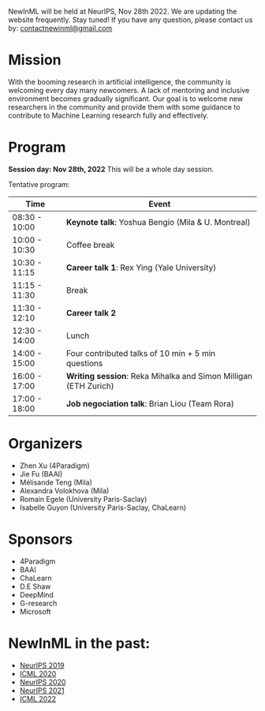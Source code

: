 NewInML will be held at NeurIPS, Nov 28th 2022. We are updating the website frequently. Stay tuned! If you have any question, please contact us by: contactnewinml@gmail.com

# Mission

With the booming research in artificial intelligence, the community is welcoming every day many newcomers. A lack of mentoring and inclusive environment becomes gradually significant. Our goal is to welcome new researchers in the community and provide them with some guidance to contribute to Machine Learning research fully and effectively. 

# Program

**Session day: Nov 28th, 2022** This will be a whole day session. 

Tentative program: 

|**Time**  | **Event**|
|-|--------------------------------------------------|
|08:30 - 10:00| **Keynote talk**: Yoshua Bengio (Mila & U. Montreal)  |
|10:00 - 10:30| Coffee break |
|10:30 - 11:15| **Career talk 1**: Rex Ying (Yale University) |
|11:15 - 11:30| Break |
|11:30 - 12:10| **Career talk 2**|
|12:30 - 14:00| Lunch |
|14:00 - 15:00| Four contributed talks of 10 min + 5 min questions|
|16:00 - 17:00| **Writing session**: Reka Mihalka and Simon Milligan (ETH Zurich)|
|17:00 - 18:00| **Job negociation talk**: Brian Liou (Team Rora)|

# Organizers

- Zhen Xu (4Paradigm)
- Jie Fu (BAAI)
- Mélisande Teng (Mila)
- Alexandra Volokhova (Mila)
- Romain Egele (University Paris-Saclay)
- Isabelle Guyon (University Paris-Saclay, ChaLearn)

# Sponsors

- 4Paradigm
- BAAI
- ChaLearn
- D.E Shaw
- DeepMind
- G-research
- Microsoft

# NewInML in the past:
- [NeurIPS 2019](https://nehzux.github.io/NewInML2019/)
- [ICML 2020](https://nehzux.github.io/NewInML2020ICML/)
- [NeurIPS 2020](https://vanyacohen.github.io/NewInML)
- [NeurIPS 2021](https://sunhaozhe.github.io/NewInML2021_NeurIPS/)
- [ICML 2022](https://ablacan.github.io/NewInML2022_ICML/)
